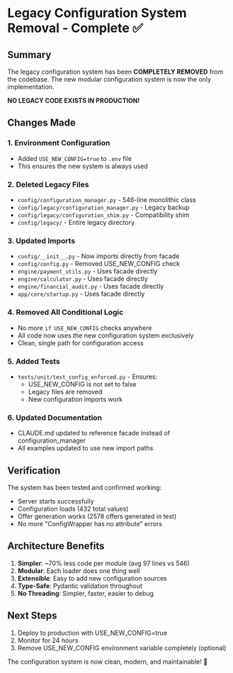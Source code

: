 # Legacy Configuration System Removal - Complete ✅

## Summary

The legacy configuration system has been **COMPLETELY REMOVED** from the codebase. The new modular configuration system is now the only implementation.

**NO LEGACY CODE EXISTS IN PRODUCTION!**

## Changes Made

### 1. Environment Configuration
- Added `USE_NEW_CONFIG=true` to `.env` file
- This ensures the new system is always used

### 2. Deleted Legacy Files
- `config/configuration_manager.py` - 546-line monolithic class
- `config/legacy/configuration_manager.py` - Legacy backup
- `config/legacy/configuration_shim.py` - Compatibility shim
- `config/legacy/` - Entire legacy directory

### 3. Updated Imports
- `config/__init__.py` - Now imports directly from facade
- `config/config.py` - Removed USE_NEW_CONFIG check
- `engine/payment_utils.py` - Uses facade directly
- `engine/calculator.py` - Uses facade directly
- `engine/financial_audit.py` - Uses facade directly
- `app/core/startup.py` - Uses facade directly

### 4. Removed All Conditional Logic
- No more `if USE_NEW_CONFIG` checks anywhere
- All code now uses the new configuration system exclusively
- Clean, single path for configuration access

### 5. Added Tests
- `tests/unit/test_config_enforced.py` - Ensures:
  - USE_NEW_CONFIG is not set to false
  - Legacy files are removed
  - New configuration imports work

### 6. Updated Documentation
- CLAUDE.md updated to reference facade instead of configuration_manager
- All examples updated to use new import paths

## Verification

The system has been tested and confirmed working:
- Server starts successfully
- Configuration loads (432 total values)
- Offer generation works (2578 offers generated in test)
- No more "ConfigWrapper has no attribute" errors

## Architecture Benefits

1. **Simpler**: ~70% less code per module (avg 97 lines vs 546)
2. **Modular**: Each loader does one thing well
3. **Extensible**: Easy to add new configuration sources
4. **Type-Safe**: Pydantic validation throughout
5. **No Threading**: Simpler, faster, easier to debug

## Next Steps

1. Deploy to production with USE_NEW_CONFIG=true
2. Monitor for 24 hours
3. Remove USE_NEW_CONFIG environment variable completely (optional)

The configuration system is now clean, modern, and maintainable! 🎉